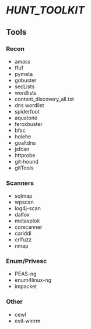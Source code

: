 # _HUNT_TOOLKIT_

## Tools

### Recon
- amass
- ffuf
- pymeta
- gobuster
- secLists
- wordlists
- content_discovery_all.txt
- dns wordlist
- spiderfoot
- aquatone
- feroxbuster
- bfac
- holehe
- goaltdns
- jsfcan
- httprobe
- git-hound
- gitTools

### Scanners
- sqlmap
- wpscan
- log4j-scan
- dalfox
- metasploit
- corscanner
- cariddi
- crlfuzz
- nmap

### Enum/Privesc
- PEAS-ng
- enum4linux-ng
- impacket

### Other
- cewl
- evil-winrm
